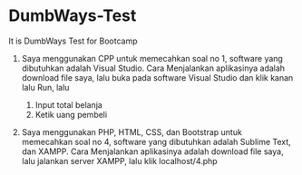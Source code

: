 # DumbWays-Test
It is DumbWays Test for Bootcamp

1. Saya menggunakan CPP untuk memecahkan soal no 1, software yang dibutuhkan adalah Visual Studio.
   Cara Menjalankan aplikasinya adalah download file saya, lalu buka pada software Visual Studio dan klik kanan lalu Run, lalu
   1. Input total belanja
   2. Ketik uang pembeli

4. Saya menggunakan PHP, HTML, CSS, dan Bootstrap untuk memecahkan soal no 4, software yang dibutuhkan adalah Sublime Text, dan XAMPP.
   Cara Menjalankan aplikasinya adalah download file saya, lalu jalankan server XAMPP, lalu klik localhost/4.php

